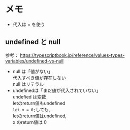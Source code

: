 # メモ
- 代入は = を使う

## undefined と null
参考： https://typescriptbook.jp/reference/values-types-variables/undefined-vs-null
- null は「値がない」  
代入すべき値が存在しない  
null はリテラル
- undefinedは「まだ値が代入されていない」  
undefied は変数  
letのreturn値もundefined  
`let x = 0;`しても、  
letのreturn値はundefined,   
x のreturn値は 0
